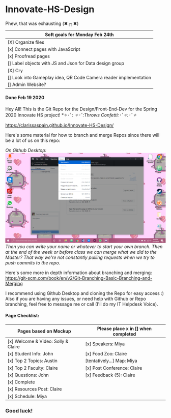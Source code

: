 # Innovate-HS-Design

Phew, that was exhausting (✖╭╮✖)

| Soft goals for Monday Feb 24th                                   |
| ---------------------------------------------------------------- |
| [X] Organize files                                                |
| [x] Connect pages with JavaScript                                 |
| [x] Proofread pages                                               |
| [] Label objects with JS and Json for Data design group          |
| [X] Cry                                                           |
| [] Look into Gameplay idea, QR Code Camera reader implementation |
| [] Admin Website?                                                |





#### Done Feb 19 2020
Hey All! This is the Git Repo for the Design/Front-End-Dev for the Spring 2020 Innovate HS project!
 *✧･ﾟ: *✧･ﾟ:Throws Confetti:･ﾟ✧:･ﾟ✧*

https://clarissaspain.github.io/Innovate-HS-Design/

Here's some material for how to branch and merge Repos since there will be a lot of us on this repo:

*On Github Desktop:*
![](img/branch_ex.png)
*Then you can write your name or whatever to start your own branch. Then at the end of the week or before class we can merge what we did to the Master? That way we're not constantly pulling requests when we try to push commits to the repo.*

Here's some more in depth information about branching and merging:
https://git-scm.com/book/en/v2/Git-Branching-Basic-Branching-and-Merging

I recommend using Github Desktop and cloning the Repo for easy access :)
Also if you are having any issues, or need help with Github or Repo branching, feel free to message me or call (I'll do my IT Helpdesk Voice).

#### Page Checklist:
| Pages based on Mockup               | Please place x in [] when completed |
| ----------------------------------- | ----------------------------------- |
| [x] Welcome & Video: Solly & Claire | [x] Speakers: Miya                  |
| [x] Student Info: John               | [x] Food Zoo: Claire                |
| [x] Top 2 Topics: Austin            | [tentatively...] Map: Miya          |
| [x] Top 2 Faculty: Claire           | [x] Post Conference: Claire         |
| [x] Questions: John                  | [x] Feedback (5): Claire            |
| [x] Complete                        |                                     |
| [x] Resources Post: Claire          |                                     |
| [x] Schedule: Miya                  |                                     |

### Good luck!
